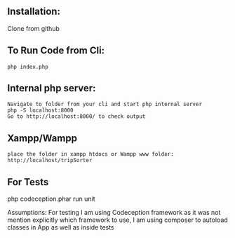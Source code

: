 Installation:
-------------------
Clone from github

To Run Code from Cli:
---------------------   
    php index.php

Internal php server:
---------------------
    Navigate to folder from your cli and start php internal server
    php -S localhost:8000
    Go to http://localhost:8000/ to check output

Xampp/Wampp 
--------------
    place the folder in xampp htdocs or Wampp www folder:
    http://localhost/tripSorter

For Tests
------------
php codeception.phar run unit

Assumptions:
For testing I am using Codeception framework as it was not mention explicitly which framework to use,
I am using composer to autoload classes in App as well as inside tests